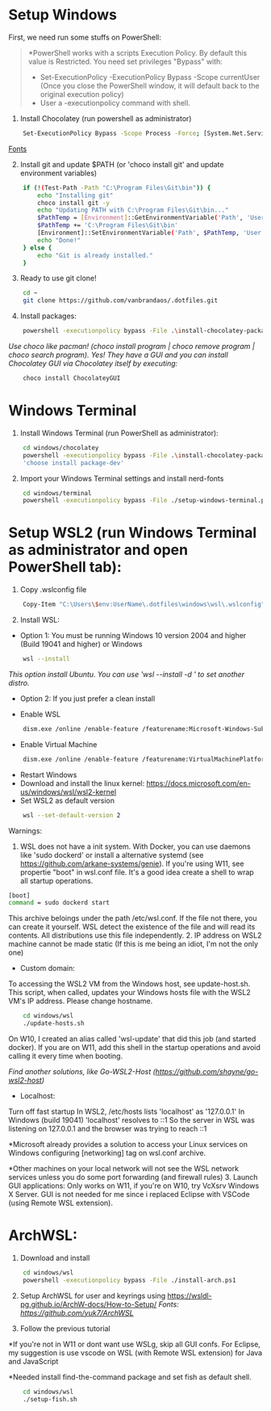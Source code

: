 # Setup Windows

First, we need run some stuffs on PowerShell:

> *PowerShell works with a scripts Execution Policy. By default this value is Restricted. You need set privileges "Bypass" with:
>- Set-ExecutionPolicy -ExecutionPolicy Bypass -Scope currentUser (Once you close the PowerShell window, it will default back to the original execution policy)
>- User a -executionpolicy command with shell.

1. Install Chocolatey (run powershell as administrator) 
```bash
    Set-ExecutionPolicy Bypass -Scope Process -Force; [System.Net.ServicePointManager]::SecurityProtocol = [System.Net.ServicePointManager]::SecurityProtocol -bor 3072; iex ((New-Object System.Net.WebClient).DownloadString('https://community.chocolatey.org/install.ps1'))
```
[Fonts](https://chocolatey.org/install)

2. Install git and update $PATH (or 'choco install git' and update environment variables)
```bash
    if (!(Test-Path -Path "C:\Program Files\Git\bin")) {
        echo "Installing git"
        choco install git -y
        echo "Updating PATH with C:\Program Files\Git\bin..."
        $PathTemp = [Environment]::GetEnvironmentVariable('Path', 'User') + ';'
        $PathTemp += 'C:\Program Files\Git\bin'
        [Environment]::SetEnvironmentVariable('Path', $PathTemp, 'User')
        echo "Done!"
    } else {
        echo "Git is already installed."
    }     
```
3. Ready to use git clone! 
```bash
    cd ~
    git clone https://github.com/vanbrandaos/.dotfiles.git
```
4. Install packages:
```bash
    powershell -executionpolicy bypass -File .\install-chocolatey-packages.ps1   
```
*Use choco like pacman! (choco install program | choco remove program | choco search program).*
*Yes! They have a GUI and you can install Chocolatey GUI via Chocolatey itself by executing:*
```bash
    choco install ChocolateyGUI
```

# Windows Terminal

1. Install Windows Terminal (run PowerShell as administrator):
```bash
    cd windows/chocolatey
    powershell -executionpolicy bypass -File .\install-chocolatey-packages.ps1
    'choose install package-dev'
```
2. Import your Windows Terminal settings and install nerd-fonts
```bash
    cd windows/terminal
    powershell -executionpolicy bypass -File ./setup-windows-terminal.ps1
```

# Setup WSL2 (run Windows Terminal as administrator and open PowerShell tab):

1. Copy .wslconfig file
```bash
    Copy-Item "C:\Users\$env:UserName\.dotfiles\windows\wsl\.wslconfig" -Destination "C:\Users\$env:UserName\"
```
2. Install WSL:
* Option 1: You must be running Windows 10 version 2004 and higher (Build 19041 and higher) or Windows 
```bash
    wsl --install
```
*This option install Ubuntu. You can use 'wsl --install -d <Distribution Name>' to set another distro.*

* Option 2: If you just prefer a clean install
- Enable WSL
```bash
    dism.exe /online /enable-feature /featurename:Microsoft-Windows-Subsystem-Linux /all /norestart 
```
- Enable Virtual Machine
```bash
    dism.exe /online /enable-feature /featurename:VirtualMachinePlatform /all /norestart
```
- Restart Windows 
- Download and install the linux kernel: https://docs.microsoft.com/en-us/windows/wsl/wsl2-kernel
-  Set WSL2 as default version
```bash
    wsl --set-default-version 2
```

Warnings:

1. WSL does not have a init system. With Docker, you can use daemons like 'sudo dockerd' or install a alternative systemd (see https://github.com/arkane-systems/genie). If you're using W11, see propertie "boot" in wsl.conf file. It's a good idea create a shell to wrap all startup operations.
```bash
[boot]
command = sudo dockerd start
```
This archive beloings under the path /etc/wsl.conf. If the file not there, you can create it yourself. WSL detect the existence of the file and will read its contents. All distributions use this file independently.
2. IP address on WSL2 machine cannot be made static (If this is me being an idiot, I'm not the only one)

- Custom domain:

To accessing the WSL2 VM from the Windows host, see update-host.sh. This script, when called, updates your Windows hosts file with the WSL2 VM's IP address. Please change hostname.
```bash
    cd windows/wsl
    ./update-hosts.sh
```
On W10, I created an alias called 'wsl-update' that did this job (and started docker). If you are on W11, add this shell in the startup operations and avoid calling it every time when booting.

*Find another solutions, like Go-WSL2-Host (https://github.com/shayne/go-wsl2-host)*

- Localhost:

Turn off fast startup
In WSL2, /etc/hosts lists 'localhost' as '127.0.0.1'
In Windows (build 19041) 'localhost' resolves to ::1
So the server in WSL was listening on 127.0.0.1 and the browser was trying to reach ::1

*Microsoft already provides a solution to access your Linux services on Windows configuring [networking] tag on wsl.conf archive. 

*Other machines on your local network will not see the WSL network services unless you do some port forwarding (and firewall rules)
3. Launch GUI applications: Only works on W11, if you're on W10, try VcXsrv Windows X Server. GUI is not needed for me since i replaced Eclipse with VSCode (using Remote WSL extension).
  
# ArchWSL:

1. Download and install
```bash
    cd windows/wsl
    powershell -executionpolicy bypass -File ./install-arch.ps1    
```
2. Setup ArchWSL for user and keyrings using https://wsldl-pg.github.io/ArchW-docs/How-to-Setup/ 
*Fonts: https://github.com/yuk7/ArchWSL*

3. Follow the previous tutorial

*If you're not in W11 or dont want use WSLg, skip all GUI confs. For Eclipse, my suggestion is use vscode on WSL (with Remote WSL extension) for Java and JavaScript

*Needed install find-the-command package and set fish as default shell.
```bash
    cd windows/wsl
    ./setup-fish.sh
```